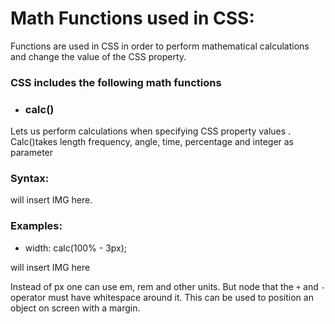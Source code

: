 # Math Functions used in CSS:

Functions are used in CSS in order to perform mathematical calculations and change the value of the CSS property.



### CSS includes the following math functions

- ###  __calc()__
Lets us perform calculations when specifying CSS property values . Calc()takes length frequency, angle, time, percentage and integer as parameter

### Syntax:

 will insert IMG here. 

### Examples:

- width: calc(100% - 3px);

will insert IMG here

Instead of px one can use em, rem and other units. But node that the `+` and `-` operator must have whitespace around it. This can be used to position an object on screen with a margin.



